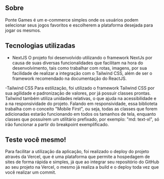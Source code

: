 ## Sobre

Ponte Games é um e-commerce simples onde os usuários podem selecionar seus jogos favoritos e escolherem a plataforma desejada para jogar os mesmos.
## Tecnologias utilizadas

- NextJS
O projeto foi desenvolvido utilizando o framework NextJs por causa de suas diversas funcionalidades que facilitam na hora do desenvolvimento, 
tais como trabalhar com rotas, imagens, por sua facilidade de realizar a integração com o Tailwind CSS, além de ser o framework recomendado 
na documentação do ReactJS.

-Tailwind CSS
Para estilização, foi utilizado o framework Tailwind CSS por sua agilidade e padronização de valores, por já possuir classes prontas.
Tailwind também utiliza unidades relativas, o que ajuda na acessibilidade e a na responsividade do projeto. Falando em responsividade,
essa biblioteta trabalha com o conceito "Mobile First", ou seja, todas as classes que forem adicionadas estarão funcionando em todos os tamanhos
de tela, enquanto classes que possuírem um utilitário prefixado, por exemplo: "md: text-xl", só irão funcionar a partir do breakpoint exemplificado.
## Teste você mesmo!

Para facilitar a utilização da aplicação, foi realizado o deploy do projeto através da Vercel, que é uma plataforma que permite a hospedagem 
de sites de forma rápida e simples, já que ao integrar seu repositório do GitHub ao seu projeto na Vercel, o mesmo já realiza a build e o deploy
toda vez que você realizar um commit.

